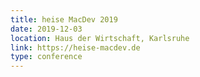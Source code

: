 ```yaml
---
title: heise MacDev 2019
date: 2019-12-03
location: Haus der Wirtschaft, Karlsruhe
link: https://heise-macdev.de
type: conference
---
```

